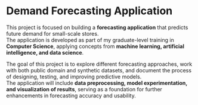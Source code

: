 
# Demand Forecasting Application  

This project is focused on building a **forecasting application** that predicts future demand for small-scale stores.  
The application is developed as part of my graduate-level training in **Computer Science**, applying concepts from **machine learning, artificial intelligence, and data science**.  

The goal of this project is to explore different forecasting approaches, work with both public domain and synthetic datasets, and document the process of designing, testing, and improving predictive models.  
The application will include **data preprocessing, model experimentation, and visualization of results**, serving as a foundation for further enhancements in forecasting accuracy and usability.  

